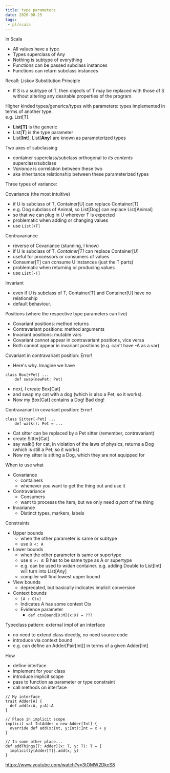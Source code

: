 ```yaml
---
title: type parameters
date: 2020-08-25
tags:
 - pl/scala
---
```


In Scala
 - All values have a type
 - Types superclass of Any
 - Nothing is subtype of everything
 - Functions can be passed subclass instances
 - Functions can return subclass instances

Recall: Liskov Substitution Principle
 - If S is a subtype of T, then objects of T may be replaced with those of S without altering any
desirable properties of the program.

Higher kinded types/generics/types with parameters: types implemented in terms of another type.   
e.g. List[T].
 - **List[T]** is the generic
 - List[**T**] is the type parameter
 - List[**Int**], List[**Any**] are known as parameterized types

Two axes of subclassing
 - container superclass/subclass orthogonal to *its contents* superclass/subclass
 - *Variance* is correlation between these two
 - aka inheritance relationship between these parameterized types
 
Three types of variance:

Covariance (the most intuitive)
 - if U is subclass of T, Container[U] can replace Container[T]
 - e.g. Dog subclass of Animal, so List[Dog] can replace List[Animal]
 - so that we can plug in U wherever T is expected
 - problematic when adding or changing values
 - use `List[+T]`
 
Contravariance
 - reverse of Covariance (stunning, I know)
 - if U is subclass of T, *Container[T]* can replace Container[U]
 - useful for processors or consumers of values
 - Consumer[T] can consume U instances (just the T parts)
 - problematic when returning or producing values
 - use `List[-T]`
 
Invariant
 - even if U is subclass of T, Container[T] and Container[U] have no relationship
 - default behaviour.
 
 Positions (where the respective type parameters can live)
  - Covariant positions: method returns
  - Contravariant positions: method arguments
  - Invariant positions: mutable vars
  - Covariant cannot appear in contravariant positions, vice versa
  - Both cannot appear in invariant positions (e.g. can't have -A as a var)
 
 Covariant in contravariant position: Error!
  - Here's why. Imagine we have
 ```
 class Box[+Pet] ...
     def swap(newPet: Pet)
 ```
  - next, I create Box[Cat]
  - and swap my cat with a dog (which is also a Pet, so it works). 
  - Now my Box[Cat] contains a Dog! Bad dog!
 
 Contravariant in covariant position: Error!
 ```
 class Sitter[-Pet] ...
     def walk(): Pet = ...
 ```
  - Cat sitter can be replaced by a Pet sitter (remember, contravariant)
  - create Sitter[Cat]
  - say walk() for cat, in violation of the laws of physics, 
  returns a Dog (which is still a Pet, so it works)
  - Now my sitter is sitting a Dog, which they are not equipped for
  
When to use what
 - Covariance
   - containers
   - whenever you want to get the thing out and use it
 - Contravariance
   - Consumers 
   - want to processs the item, but we only need *a part* of the thing
 - Invariance
   - Distinct types, markers, labels
  
Constraints
 - Upper bounds
   - when the other parameter is same or subtype
   - use `B <: A` 
 - Lower bounds
   - when the other parameter is same or supertype
   - use `B >: A`: B has to be same type as A or supertype
   - e.g. can be used to *widen* container. e.g. adding Double to List[Int] will turn into List[Any]
   - compiler will find lowest upper bound
 - View bounds
   - deprecated, but basically indicates implicit conversion
 - Context bounds
   - `[A : Ctx]`
   - Indicates A has some context Ctx
   - Evidence parameter
     - `def ctxBound[X:M](x:X) = ???`
     
Typeclass pattern: external impl of an interface
 - no need to extend class directly, no need source code
 - introduce via context bound
 - e.g. can define an Adder[Pair[Int]] in terms of a given Adder[Int]
 
How
 - define interface
 - implement for your class
 - introduce implicit scope
 - pass to function as parameter or type constraint
 - call methods on interface
 
```
// My interface
trait Adder[A] {
  def add(x:A, y:A):A
}

// Place in implicit scope
implicit val IntAdder = new Adder[Int] {
  override def add(x:Int, y:Int):Int = x + y
}

// In some other place...
def addThings[T: Adder](x: T, y: T): T = {
  implicitly[Adder[T]].add(x, y)
}
```


<https://www.youtube.com/watch?v=3tOMW2DkeS8>

   
  
  
  
   
